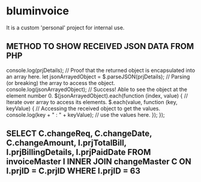 # bluminvoice
It is a custom 'personal' project for internal use.

METHOD TO SHOW RECEIVED JSON DATA FROM PHP
------------------------------------------
console.log(prjDetails); // Proof that the returned object is encapsulated into an array here.
let jsonArrayedObject = $.parseJSON(prjDetails); // Parsing (or breaking) the array to access the object.
console.log(jsonArrayedObject); // Success! Able to see the object at the element number 0.
$(jsonArrayedObject).each(function (index, value) { // Iterate over array to access its elements.
  $.each(value, function (key, keyValue) { // Accessing the received object to get the values.
    console.log(key + " : " + keyValue); // use the values here.
  });
});

SELECT C.changeReq, C.changeDate, C.changeAmount, I.prjTotalBill, I.prjBillingDetails, I.prjPaidDate
FROM invoiceMaster I
INNER JOIN changeMaster C
ON I.prjID = C.prjID
WHERE I.prjID = 63
------------------------------------------